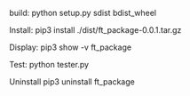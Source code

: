 build:
python setup.py sdist bdist_wheel

Install:
pip3 install ./dist/ft_package-0.0.1.tar.gz

Display:
pip3 show -v ft_package

Test:
python tester.py

Uninstall
pip3 uninstall ft_package
